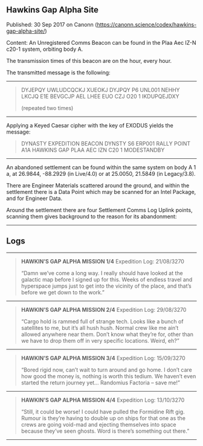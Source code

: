 ## Hawkins Gap Alpha Site

Published: 30 Sep 2017 on Canonn (https://canonn.science/codex/hawkins-gap-alpha-site/)

Content: An Unregistered Comms Beacon can be found in the Plaa Aec IZ-N c20-1 system, orbiting body A.

The transmission times of this beacon are on the hour, every hour.

The transmitted message is the following:

* * *

> 
> DYJEPQY UWLUDCQCKJ XUEOKJ
> DYJPQY P6 UNL001
> NEHHY LKCJQ E1E
> BEVGCJP AEL
> LHEE EUO CZJ O20 1
> IKDUPQEJDXY
> 
> (repeated two times)

* * *

Applying a Keyed Caesar cipher with the key of EXODUS yields the message:

> 
> DYNASTY EXPEDITION BEACON
> DYNSTY S6 ERP001
> RALLY POINT A1A
> HAWKINS GAP
> PLAA AEC IZN C20 1
> MODESTANDBY

* * *

An abandoned settlement can be found within the same system on body A 1 a, at 26.9844, -88.2929 (in Live/4.0) or at 25.0050, 21.5849 (in Legacy/3.8).

There are Engineer Materials scattered around the ground, and within the settlement there is a Data Point which may be scanned for an Intel Package, and for Engineer Data.

Around the settlement there are four Settlement Comms Log Uplink points, scanning them gives background to the reason for its abandonment:

* * *

## Logs

* * *

> 
> **HAWKIN’S GAP ALPHA MISSION 1/4**
> Expedition Log: 21/08/3270
> 
> “Damn we’ve come a long way. I really should have looked at the galactic map before I signed up for this. Weeks of endless travel and hyperspace jumps just to get into the vicinity of the place, and that’s before we get down to the work.”

* * *

> 
> **HAWKIN’S GAP ALPHA MISSION 2/4**
> Expedition Log: 29/08/3270
> 
> “Cargo hold is rammed full of strange tech. Looks like a bunch of satellites to me, but it’s all hush hush. Normal crew like me ain’t allowed anywhere near them. Don’t know what they’re for, other than we have to drop them off in very specific locations. Weird, eh?”

* * *

> 
> **HAWKIN’S GAP ALPHA MISSION 3/4**
> Expedition Log: 15/09/3270
> 
> “Bored rigid now, can’t wait to turn around and go home. I don’t care how good the money is, nothing is worth this tedium. We haven’t even started the return journey yet… Randomius Factoria – save me!”

* * *

> 
> **HAWKIN’S GAP ALPHA MISSION 4/4**
> Expedition Log: 13/10/3270
> 
> “Still, it could be worse! I could have pulled the Formidine Rift gig. Rumour is they’re having to double up on ships for that one as the crews are going void-mad and ejecting themselves into space because they’ve seen ghosts. Word is there’s something out there.”

* * *